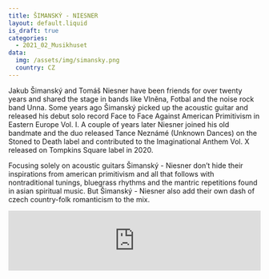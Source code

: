 ```yaml
---
title: ŠIMANSKÝ - NIESNER
layout: default.liquid
is_draft: true
categories:
  - 2021_02_Musikhuset
data:
  img: /assets/img/simansky.png
  country: CZ
---
```


Jakub Šimanský and Tomáš Niesner have been friends for over twenty years and shared the stage in bands like Vlněna, Fotbal and the noise rock band Unna. Some years ago Šimanský picked up the acoustic guitar and released his debut solo record Face to Face
Against American Primitivism in Eastern Europe Vol. I. A couple of years later Niesner joined his old bandmate and the duo released Tance Neznámé (Unknown Dances) on the Stoned to Death label and contributed to the Imaginational Anthem Vol. X released on Tompkins Square label in 2020.

Focusing solely on acoustic guitars Šimanský - Niesner don’t hide their inspirations from american primitivism and all that follows with nontraditional tunings, bluegrass rhythms and the mantric repetitions found in asian spiritual music. But Šimanský - Niesner also add their own dash of czech country-folk romanticism to the mix.

<iframe style="border: 0; width: 100%; height: 120px;" src="https://bandcamp.com/EmbeddedPlayer/album=2264964872/size=large/bgcol=ffffff/linkcol=0687f5/tracklist=false/artwork=small/transparent=true/" seamless><a href="https://stoned-to-death.bandcamp.com/album/tance-nezn-m">Tance neznámé by Šimanský Niesner</a></iframe>
